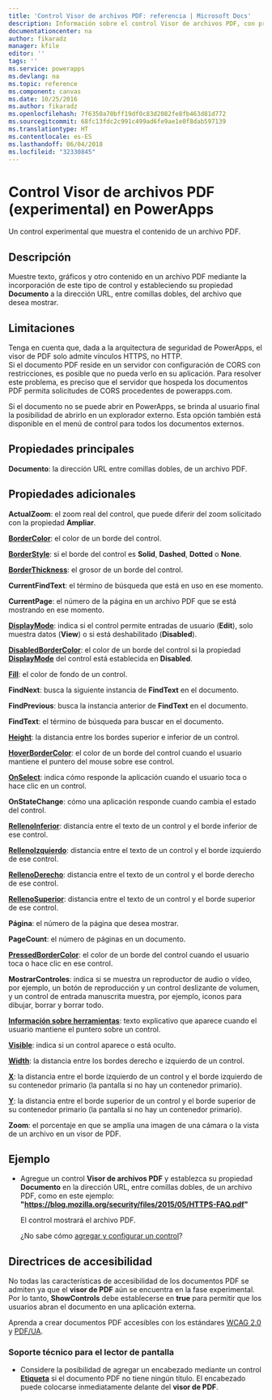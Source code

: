 ```yaml
---
title: 'Control Visor de archivos PDF: referencia | Microsoft Docs'
description: Información sobre el control Visor de archivos PDF, con propiedades y ejemplos
documentationcenter: na
author: fikaradz
manager: kfile
editor: ''
tags: ''
ms.service: powerapps
ms.devlang: na
ms.topic: reference
ms.component: canvas
ms.date: 10/25/2016
ms.author: fikaradz
ms.openlocfilehash: 7f6350a70bff19df0c83d2082fe8fb463d81d772
ms.sourcegitcommit: 68fc13fdc2c991c499ad6fe9ae1e0f8dab597139
ms.translationtype: HT
ms.contentlocale: es-ES
ms.lasthandoff: 06/04/2018
ms.locfileid: "32330845"
---
```

# <a name="pdf-viewer-control-experimental-in-powerapps"></a>Control Visor de archivos PDF (experimental) en PowerApps
Un control experimental que muestra el contenido de un archivo PDF.

## <a name="description"></a>Descripción
Muestre texto, gráficos y otro contenido en un archivo PDF mediante la incorporación de este tipo de control y estableciendo su propiedad **Documento** a la dirección URL, entre comillas dobles, del archivo que desea mostrar.

## <a name="limitations"></a>Limitaciones
Tenga en cuenta que, dada a la arquitectura de seguridad de PowerApps, el visor de PDF solo admite vínculos HTTPS, no HTTP.  
Si el documento PDF reside en un servidor con configuración de CORS con restricciones, es posible que no pueda verlo en su aplicación.  Para resolver este problema, es preciso que el servidor que hospeda los documentos PDF permita solicitudes de CORS procedentes de powerapps.com.

Si el documento no se puede abrir en PowerApps, se brinda al usuario final la posibilidad de abrirlo en un explorador externo.  Esta opción también está disponible en el menú de control para todos los documentos externos.

## <a name="key-properties"></a>Propiedades principales
**Documento**: la dirección URL entre comillas dobles, de un archivo PDF.

## <a name="additional-properties"></a>Propiedades adicionales
**ActualZoom**: el zoom real del control, que puede diferir del zoom solicitado con la propiedad **Ampliar**.

**[BorderColor](properties-color-border.md)**: el color de un borde del control.

**[BorderStyle](properties-color-border.md)**: si el borde del control es **Solid**, **Dashed**, **Dotted** o **None**.

**[BorderThickness](properties-color-border.md)**: el grosor de un borde del control.

**CurrentFindText**: el término de búsqueda que está en uso en ese momento.

**CurrentPage**: el número de la página en un archivo PDF que se está mostrando en ese momento.

**[DisplayMode](properties-core.md)**: indica si el control permite entradas de usuario (**Edit**), solo muestra datos (**View**) o si está deshabilitado (**Disabled**).

**[DisabledBorderColor](properties-color-border.md)**: el color de un borde del control si la propiedad **[DisplayMode](properties-core.md)** del control está establecida en **Disabled**.

**[Fill](properties-color-border.md)**: el color de fondo de un control.

**FindNext**: busca la siguiente instancia de **FindText** en el documento.

**FindPrevious**: busca la instancia anterior de **FindText** en el documento.

**FindText**: el término de búsqueda para buscar en el documento.

**[Height](properties-size-location.md)**: la distancia entre los bordes superior e inferior de un control.

**[HoverBorderColor](properties-color-border.md)**: el color de un borde del control cuando el usuario mantiene el puntero del mouse sobre ese control.

**[OnSelect](properties-core.md)**: indica cómo responde la aplicación cuando el usuario toca o hace clic en un control.

**OnStateChange**: cómo una aplicación responde cuando cambia el estado del control.

**[RellenoInferior](properties-size-location.md)**: distancia entre el texto de un control y el borde inferior de ese control.

**[RellenoIzquierdo](properties-size-location.md)**: distancia entre el texto de un control y el borde izquierdo de ese control.

**[RellenoDerecho](properties-size-location.md)**: distancia entre el texto de un control y el borde derecho de ese control.

**[RellenoSuperior](properties-size-location.md)**: distancia entre el texto de un control y el borde superior de ese control.

**Página**: el número de la página que desea mostrar.

**PageCount**: el número de páginas en un documento.

**[PressedBorderColor](properties-color-border.md)**: el color de un borde del control cuando el usuario toca o hace clic en ese control.

**MostrarControles**: indica si se muestra un reproductor de audio o vídeo, por ejemplo, un botón de reproducción y un control deslizante de volumen, y un control de entrada manuscrita muestra, por ejemplo, iconos para dibujar, borrar y borrar todo.

**[Información sobre herramientas](properties-core.md)**: texto explicativo que aparece cuando el usuario mantiene el puntero sobre un control.

**[Visible](properties-core.md)**: indica si un control aparece o está oculto.

**[Width](properties-size-location.md)**: la distancia entre los bordes derecho e izquierdo de un control.

**[X](properties-size-location.md)**: la distancia entre el borde izquierdo de un control y el borde izquierdo de su contenedor primario (la pantalla si no hay un contenedor primario).

**[Y](properties-size-location.md)**: la distancia entre el borde superior de un control y el borde superior de su contenedor primario (la pantalla si no hay un contenedor primario).

**Zoom**: el porcentaje en que se amplía una imagen de una cámara o la vista de un archivo en un visor de PDF.

## <a name="example"></a>Ejemplo
* Agregue un control **Visor de archivos PDF** y establezca su propiedad **Documento** en la dirección URL, entre comillas dobles, de un archivo PDF, como en este ejemplo:<br>
  **"https://blog.mozilla.org/security/files/2015/05/HTTPS-FAQ.pdf"**

    El control mostrará el archivo PDF.

    ¿No sabe cómo [agregar y configurar un control](../add-configure-controls.md)?


## <a name="accessibility-guidelines"></a>Directrices de accesibilidad
No todas las características de accesibilidad de los documentos PDF se admiten ya que el **visor de PDF** aún se encuentra en la fase experimental. Por lo tanto, **ShowControls** debe establecerse en **true** para permitir que los usuarios abran el documento en una aplicación externa.

Aprenda a crear documentos PDF accesibles con los estándares [WCAG 2.0](https://www.w3.org/TR/WCAG-TECHS/pdf.html) y [PDF/UA](https://www.pdfa.org/pdfua-the-iso-standard-for-universal-accessibility/).

### <a name="screen-reader-support"></a>Soporte técnico para el lector de pantalla
* Considere la posibilidad de agregar un encabezado mediante un control **[Etiqueta](control-text-box.md)** si el documento PDF no tiene ningún título. El encabezado puede colocarse inmediatamente delante del **visor de PDF**.
